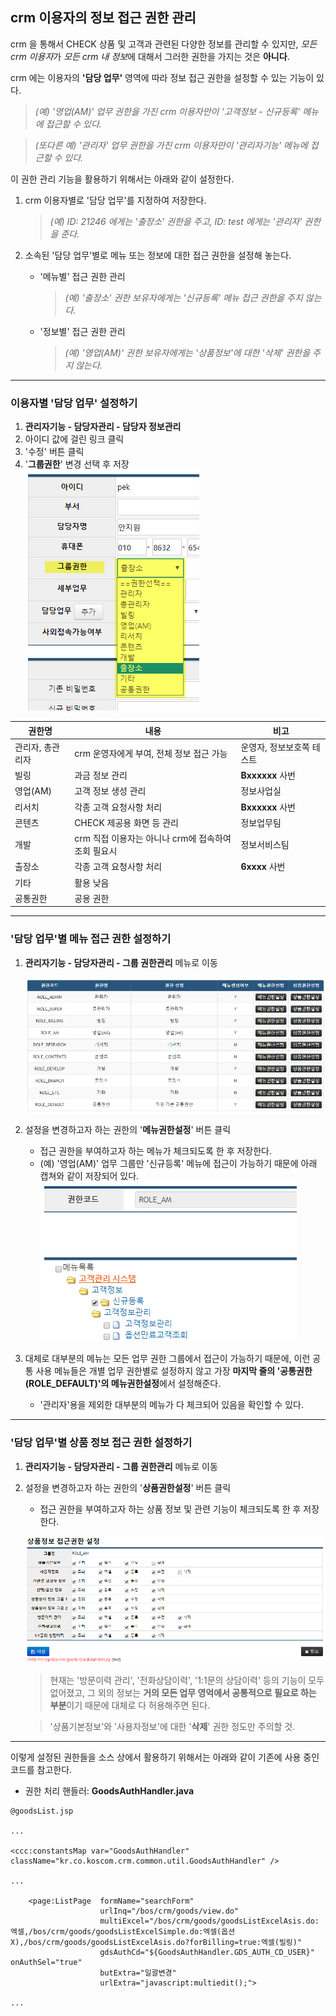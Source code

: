 ## crm 이용자의 정보 접근 권한 관리

crm 을 통해서 CHECK 상품 및 고객과 관련된 다양한 정보를 관리할 수 있지만, *모든 crm 이용자*가 *모든 crm 내 정보*에 대해서 그러한 권한을 가지는 것은 **아니다**.

crm 에는 이용자의 **'담당 업무'** 영역에 따라 정보 접근 권한을 설정할 수 있는 기능이 있다.

> *(예) '영업(AM)' 업무 권한을 가진 crm 이용자만이 '고객정보 - 신규등록' 메뉴에 접근할 수 있다.*

> *(또다른 예) '관리자' 업무 권한을 가진 crm 이용자만이 '관리자기능' 메뉴에 접근할 수 있다.*


이 권한 관리 기능을 활용하기 위해서는 아래와 같이 설정한다.

1. crm 이용자별로 '담당 업무'를 지정하여 저장한다.
    > *(예) ID: 21246 에게는 '출장소' 권한을 주고, ID: test 에게는 '관리자' 권한을 준다.*

2. 소속된 '담당 업무'별로 메뉴 또는 정보에 대한 접근 권한을 설정해 놓는다.
    - '메뉴별' 접근 권한 관리
        > *(예) '출장소' 권한 보유자에게는 '신규등록' 메뉴 접근 권한을 주지 않는다.*

    - '정보별' 접근 권한 관리
        > *(예) '영업(AM)' 권한 보유자에게는 '상품정보'에 대한 '삭제' 권한을 주지 않는다.*

---

### 이용자별 '담당 업무' 설정하기

1. **관리자기능 - 담당자관리 - 담당자 정보관리**
2. 아이디 값에 걸린 링크 클릭
3. '수정' 버튼 클릭
4. '**그룹권한**' 변경 선택 후 저장  
    ![set_group_auth](_img/set_group_auth.png)

권한명 | 내용 | 비고 | 
--- | --- | ---
관리자, 총관리자 | crm 운영자에게 부여, 전체 정보 접근 가능 | 운영자, 정보보호쪽 테스트
빌링 | 과금 정보 관리 | **Bxxxxxx** 사번
영업(AM) | 고객 정보 생성 관리 | 정보사업실
리서치 | 각종 고객 요청사항 처리 | **Bxxxxxx** 사번
콘텐츠 | CHECK 제공용 화면 등 관리 | 정보업무팀
개발 | crm 직접 이용자는 아니나 crm에 접속하여 조회 필요시 | 정보서비스팀
출장소 | 각종 고객 요청사항 처리 | **6xxxx** 사번
기타 | 활용 낮음 | 
공통권한 | 공용 권한 | 

---

### '담당 업무'별 메뉴 접근 권한 설정하기

1. **관리자기능 - 담당자관리 - 그룹 권한관리** 메뉴로 이동  

    ![auth_group_groups](_img/auth_group_groups.png)
    
2. 설정을 변경하고자 하는 권한의 '**메뉴권한설정**' 버튼 클릭  
    - 접근 권한을 부여하고자 하는 메뉴가 체크되도록 한 후 저장한다.
    - (예) '영업(AM)' 업무 그룹만 '신규등록' 메뉴에 접근이 가능하기 때문에 아래 캡쳐와 같이 저장되어 있다.
    ![auth_group_role_am](_img/auth_group_role_am.png)

3. 대체로 대부분의 메뉴는 모든 업무 권한 그룹에서 접근이 가능하기 때문에, 이런 공통 사용 메뉴들은 개별 업무 권한별로 설정하지 않고 가장 **마지막 줄의 '공통권한(ROLE_DEFAULT)'의 메뉴권한설정**에서 설정해준다.
    - '관리자'용을 제외한 대부분의 메뉴가 다 체크되어 있음을 확인할 수 있다.

---

### '담당 업무'별 상품 정보 접근 권한 설정하기

1. **관리자기능 - 담당자관리 - 그룹 권한관리** 메뉴로 이동  

2. 설정을 변경하고자 하는 권한의 '**상품권한설정**' 버튼 클릭  
    - 접근 권한을 부여하고자 하는 상품 정보 및 관련 기능이 체크되도록 한 후 저장한다.

    ![auth_group_goods_info](_img/auth_group_goods_info.png)
    
    > 현재는 '방문이력 관리', '전화상담이력', '1:1문의 상담이력' 등의 기능이 모두 없어졌고, 그 외의 정보는 **거의 모든 업무 영억에서 공통적으로 필요로 하는 부분**이기 때문에 대체로 다 허용해주면 된다.  

    > '상품기본정보'와 '사용자정보'에 대한 '**삭제**' 권한 정도만 주의할 것.

--- 

이렇게 설정된 권한들을 소스 상에서 활용하기 위해서는 아래와 같이 기존에 사용 중인 코드를 참고한다.

- 권한 처리 핸들러: **GoodsAuthHandler.java**
```
@goodsList.jsp

...

<ccc:constantsMap var="GoodsAuthHandler" className="kr.co.koscom.crm.common.util.GoodsAuthHandler" />

...

	<page:ListPage	formName="searchForm"
					urlInq="/bos/crm/goods/view.do"
					multiExcel="/bos/crm/goods/goodsListExcelAsis.do:엑셀,/bos/crm/goods/goodsListExcelSimple.do:엑셀(옵션X),/bos/crm/goods/goodsListExcelAsis.do?forBilling=true:엑셀(빌링)"
					gdsAuthCd="${GoodsAuthHandler.GDS_AUTH_CD_USER}" onAuthSel="true"
					butExtra="일괄변경"
					urlExtra="javascript:multiedit();">

...
```